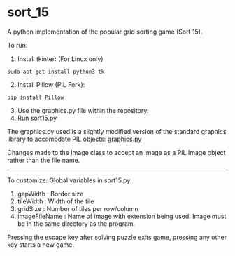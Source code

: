 # sort_15
A python implementation of the popular grid sorting game (Sort 15).

To run:
1. Install tkinter: (For Linux only)
```
sudo apt-get install python3-tk
```
2. Install Pillow (PIL Fork):
```
pip install Pillow
```
3. Use the graphics.py file within the repository. 
4. Run sort15.py


The graphics.py used is a slightly modified version of the standard graphics library to accomodate PIL objects:
[graphics.py](http://mcsp.wartburg.edu/zelle/python/graphics.py)

Changes made to the Image class to accept an image as a PIL Image object rather than the file name.

------------------------------------------------------------------------------------------------------

To customize:
Global variables in sort15.py
1. gapWidth : Border size
2. tileWidth : Width of the tile
3. gridSize : Number of tiles per row/column
4. imageFileName : Name of image with extension being used. Image must be in the same directory as the program.

Pressing the escape key after solving puzzle exits game, pressing any other key starts a new game.
